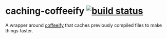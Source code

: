 # caching-coffeeify [![build status](https://secure.travis-ci.org/thlorenz/caching-coffeeify.png)](http://travis-ci.org/thlorenz/caching-coffeeify)

A wrapper around [coffeeify](https://github.com/substack/coffeeify) that caches previously compiled files to make things faster.

